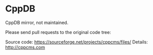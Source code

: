 CppDB
=====

CppDB mirror, not maintained.

Please send pull requests to the original code tree:

Source code: https://sourceforge.net/projects/cppcms/files/
Details: http://cppcms.com

